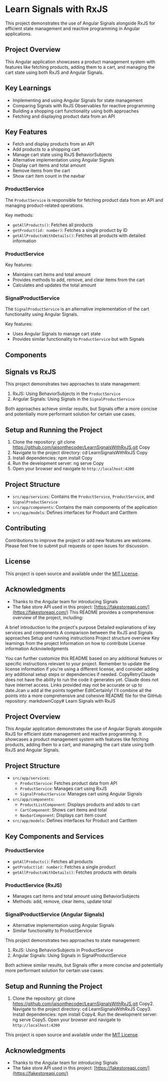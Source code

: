 # Learn Signals with RxJS

This project demonstrates the use of Angular Signals alongside RxJS for efficient state management and reactive programming in Angular applications.

## Project Overview

This Angular application showcases a product management system with features like fetching products, adding them to a cart, and managing the cart state using both RxJS and Angular Signals.
## Key Learnings

- Implementing and using Angular Signals for state management
- Comparing Signals with RxJS Observables for reactive programming
- Building a shopping cart functionality using both approaches
- Fetching and displaying product data from an API


## Key Features

- Fetch and display products from an API
- Add products to a shopping cart
- Manage cart state using RxJS BehaviorSubjects
- Alternative implementation using Angular Signals
- Display cart items and total amount
- Remove items from the cart
- Show cart item count in the navbar


### ProductService

The `ProductService` is responsible for fetching product data from an API and managing product-related operations.

Key methods:
- `getAllProducts()`: Fetches all products
- `getProduct(id: number)`: Fetches a single product by ID
- `getAllProductsWithDetails()`: Fetches all products with detailed information

### ProductService
Key features:
- Maintains cart items and total amount
- Provides methods to add, remove, and clear items from the cart
- Calculates and updates the total amount

### SignalProductService

The `SignalProductService` is an alternative implementation of the cart functionality using Angular Signals.

Key features:
- Uses Angular Signals to manage cart state
- Provides similar functionality to `ProductService` but with Signals

## Components


## Signals vs RxJS

This project demonstrates two approaches to state management:

1. RxJS: Using BehaviorSubjects in the `ProductService`
2. Angular Signals: Using Signals in the `SignalProductService`

Both approaches achieve similar results, but Signals offer a more concise and potentially more performant solution for certain use cases.

## Setup and Running the Project

1. Clone the repository:
git clone https://github.com/jaisonthecoder/LearnSignalsWithRxJS.git
Copy
2. Navigate to the project directory:
cd LearnSignalsWithRxJS
Copy
3. Install dependencies:
npm install
Copy
4. Run the development server:
ng serve
Copy
5. Open your browser and navigate to `http://localhost:4200`

## Project Structure

- `src/app/services`: Contains the `ProductService`, `ProductService`, and `SignalProductService`
- `src/app/components`: Contains the main components of the application
- `src/app/models`: Defines interfaces for Product and CartItem


## Contributing

Contributions to improve the project or add new features are welcome. Please feel free to submit pull requests or open issues for discussion.

## License

This project is open source and available under the [MIT License](LICENSE).

## Acknowledgments

- Thanks to the Angular team for introducing Signals
- The fake store API used in this project: [https://fakestoreapi.com/](https://fakestoreapi.com/)
This README provides a comprehensive overview of the project, including:

A brief introduction to the project's purpose
Detailed explanations of key services and components
A comparison between the RxJS and Signals approaches
Setup and running instructions
Project structure overview
Key learnings from the project
Information on how to contribute
License information
Acknowledgments

You can further customize this README based on any additional features or specific instructions relevant to your project. Remember to update the license information if you're using a different license, and consider adding any additional setup steps or dependencies if needed. CopyRetryClaude does not have the ability to run the code it generates yet. Claude does not have internet access. Links provided may not be accurate or up to date.Jcan u add al the points together EditCertainly! I'll combine all the points into a more comprehensive and cohesive README file for the GitHub repository:
markdownCopy# Learn Signals with RxJS

## Project Overview

This Angular application demonstrates the use of Angular Signals alongside RxJS for efficient state management and reactive programming. It showcases a product management system with features like fetching products, adding them to a cart, and managing the cart state using both RxJS and Angular Signals.


## Project Structure

- `src/app/services`: 
  - `ProductService`: Fetches product data from API
  - `ProductService`: Manages cart using RxJS
  - `SignalProductService`: Manages cart using Angular Signals
- `src/app/components`:
  - `ProductListComponent`: Displays products and adds to cart
  - `CartComponent`: Shows cart items and total
  - `NavbarComponent`: Displays cart item count
- `src/app/models`: Defines interfaces for Product and CartItem

## Key Components and Services

### ProductService
- `getAllProducts()`: Fetches all products
- `getProduct(id: number)`: Fetches a single product
- `getAllProductsWithDetails()`: Fetches products with details

### ProductService (RxJS)
- Manages cart items and total amount using BehaviorSubjects
- Methods: add, remove, clear items, update total

### SignalProductService (Angular Signals)
- Alternative implementation using Angular Signals
- Similar functionality to ProductService


This project demonstrates two approaches to state management:
1. RxJS: Using BehaviorSubjects in ProductService
2. Angular Signals: Using Signals in SignalProductService

Both achieve similar results, but Signals offer a more concise and potentially more performant solution for certain use cases.

## Setup and Running the Project

1. Clone the repository:
git clone https://github.com/jaisonthecoder/LearnSignalsWithRxJS.git
Copy2. Navigate to the project directory:
cd LearnSignalsWithRxJS
Copy3. Install dependencies:
npm install
Copy4. Run the development server:
ng serve
Copy5. Open your browser and navigate to `http://localhost:4200`



This project is open source and available under the [MIT License](LICENSE).

## Acknowledgments

- Thanks to the Angular team for introducing Signals
- The fake store API used in this project: [https://fakestoreapi.com/](https://fakestoreapi.com/)
